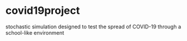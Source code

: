 # covid19project
stochastic simulation designed to test the spread of COVID-19 through a school-like environment
